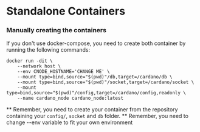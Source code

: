 # Standalone Containers

### Manually creating the containers

If you don't use docker-compose, you need to create both container by running the following commands:

    docker run -dit \
        --network host \
        --env CNODE_HOSTNAME='CHANGE ME' \
        --mount type=bind,source="$(pwd)"/db,target=/cardano/db \
        --mount type=bind,source="$(pwd)"/socket,target=/cardano/socket \
        --mount type=bind,source="$(pwd)"/config,target=/cardano/config,readonly \
        --name cardano_node cardano_node:latest 
            
** Remember, you need to create your container from the repository containing your `config/`,
 `socket` and `db` folder.
** Remember, you need to change --env variable to fit your own environment